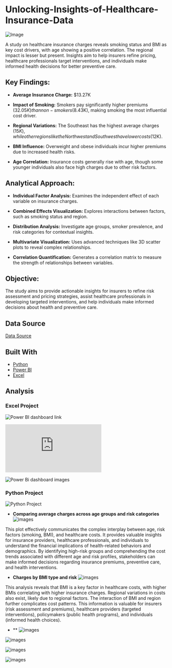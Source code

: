 # Unlocking-Insights-of-Healthcare-Insurance-Data

![Image](https://github.com/user-attachments/assets/18d5d732-12f2-4a6f-aac4-85530762932a)

 A study on healthcare insurance charges reveals smoking status and BMI as key cost drivers, with age showing a positive correlation. The regional impact is lesser but present. Insights aim to help insurers refine pricing, healthcare professionals target interventions, and individuals make informed health decisions for better preventive care.
 
## Key Findings:
- **Average Insurance Charge:** $13.27K

- **Impact of Smoking:** Smokers pay significantly higher premiums ($32.05K) than non-smokers ($8.43K), making smoking the most influential cost driver.

- **Regional Variations:** The Southeast has the highest average charges ($15K), while other regions like the Northwest and Southwest have lower costs ($12K).

- **BMI Influence:** Overweight and obese individuals incur higher premiums due to increased health risks.

- **Age Correlation:** Insurance costs generally rise with age, though some younger individuals also face high charges due to other risk factors.

## Analytical Approach:
- **Individual Factor Analysis:** Examines the independent effect of each variable on insurance charges.

- **Combined Effects Visualization:** Explores interactions between factors, such as smoking status and region.

- **Distribution Analysis:** Investigate age groups, smoker prevalence, and risk categories for contextual insights.

- **Multivariate Visualization:** Uses advanced techniques like 3D scatter plots to reveal complex relationships.

- **Correlation Quantification:** Generates a correlation matrix to measure the strength of relationships between variables.

## Objective:
The study aims to provide actionable insights for insurers to refine risk assessment and pricing strategies, assist healthcare professionals in developing targeted interventions, and help individuals make informed decisions about health and preventive care.

## Data Source
[Data Source](https://www.kaggle.com/datasets/willianoliveiragibin/healthcare-insurance)

## Built With 

-  [Python](https://www.python.org/)
-  [Power BI](https://powerbi.microsoft.com/en-us/)
-  [Excel](https://www.microsoft.com/en-us/)

## Analysis

### Excel Project

![Power BI dashboard link](https://github.com/TaniaAHossain/Unlocking-Insights-of-Healthcare-Insurance-Data/blob/df6357c8e887f551b574674e95d8f8792dbf0bac/Excel%20Project%20using%20Power%20BI/Healthcare%20Insurance%20updated-%20P1.pbix)

![Power BI dashboard Analysis](https://github.com/TaniaAHossain/Unlocking-Insights-of-Healthcare-Insurance-Data/blob/df6357c8e887f551b574674e95d8f8792dbf0bac/Excel%20Project%20using%20Power%20BI/PowerBi%20dashboard%20analysis.md)

![Power Bi dashboard images](https://github.com/TaniaAHossain/Unlocking-Insights-of-Healthcare-Insurance-Data/blob/a0d974c5a081202c4c4fd936206cf4c27ea15a2b/Excel%20Project%20using%20Power%20BI/Healthcare%20insurance%20-%20p1.jpg)

### Python Project
![Python Project ](https://github.com/TaniaAHossain/Unlocking-Insights-of-Healthcare-Insurance-Data/blob/a3a480a9471d47602956c1d2cd94a72862b09d9a/Python%20Project/Healthcare_Insurance_Data_ipynb_Tania_Hossain.ipynb)

- **Comparing average charges across age groups and risk categories**
![images](https://github.com/TaniaAHossain/Unlocking-Insights-of-Healthcare-Insurance-Data/blob/6a64289e25023b8bd2d087b7f58625af3707777e/Images/Charges%20by%20age%20group%20anad%20risk%20category.png)

This plot effectively communicates the complex interplay between age, risk factors (smoking, BMI), and healthcare costs. It provides valuable insights for insurance providers, healthcare professionals, and individuals to understand the financial implications of health-related behaviors and demographics. By identifying high-risk groups and comprehending the cost trends associated with different age and risk profiles, stakeholders can make informed decisions regarding insurance premiums, preventive care, and health interventions.

- **Charges by BMI type and risk**
![images](https://github.com/TaniaAHossain/Unlocking-Insights-of-Healthcare-Insurance-Data/blob/c8f560983c0a47cb3c0d1b5a1e7b19e638784b2a/Images/Untitled.png)

This analysis reveals that BMI is a key factor in healthcare costs, with higher BMIs correlating with higher insurance charges. Regional variations in costs also exist, likely due to regional factors. The interaction of BMI and region further complicates cost patterns. This information is valuable for insurers (risk assessment and premiums), healthcare providers (targeted interventions), policymakers (public health programs), and individuals (informed health choices).

- **
![images](https://github.com/TaniaAHossain/Unlocking-Insights-of-Healthcare-Insurance-Data/blob/c8f560983c0a47cb3c0d1b5a1e7b19e638784b2a/Images/Charges%20by%20Region%20and%20smoker%20Status.jpg)

![images](https://github.com/TaniaAHossain/Unlocking-Insights-of-Healthcare-Insurance-Data/blob/c8f560983c0a47cb3c0d1b5a1e7b19e638784b2a/Images/Correlation%20between%20Age%20%2C%20BMI%2C%20Smoker%2C%20Region%20and%20Charges.jpg)


![images](https://github.com/TaniaAHossain/Unlocking-Insights-of-Healthcare-Insurance-Data/blob/c8f560983c0a47cb3c0d1b5a1e7b19e638784b2a/Images/Impact%20of%20Age%20and%20BMI%20on%20Charges.jpg)

![images](https://github.com/TaniaAHossain/Unlocking-Insights-of-Healthcare-Insurance-Data/blob/c8f560983c0a47cb3c0d1b5a1e7b19e638784b2a/Images/Number%20of%20children%20vs%20average%20cost.png)













